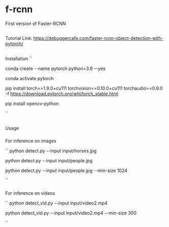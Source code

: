 # f-rcnn
First version of Faster-RCNN

##
Tutorial Link: 
https://debuggercafe.com/faster-rcnn-object-detection-with-pytorch/

## 
Installation
``

conda create --name pytorch python=3.6 --yes

conda activate pytorch

pip install torch==1.9.0+cu111 torchvision==0.10.0+cu111 torchaudio==0.9.0 -f https://download.pytorch.org/whl/torch_stable.html


pip install opencv-python

``

##
Usage

###
For inference on images

``
python detect.py --input input/horses.jpg

python detect.py --input input/people.jpg

python detect.py --input input/people.jpg --min-size 1024

``

###
For inference on videos

``
python detect_vid.py --input input/video2.mp4

python detect_vid.py --input input/video2.mp4 --min-size 300

``
